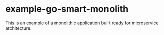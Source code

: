# example-go-smart-monolith
This is an example of a monolithic application built ready for microservice architecture.
